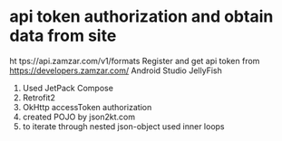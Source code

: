 # api token authorization and obtain data from site 
ht tps://api.zamzar.com/v1/formats
Register and get api token from https://developers.zamzar.com/
Android Studio JellyFish
1. Used JetPack Compose
2. Retrofit2 
3. OkHttp accessToken authorization
4. created POJO by json2kt.com
5. to iterate through nested json-object used inner loops 
